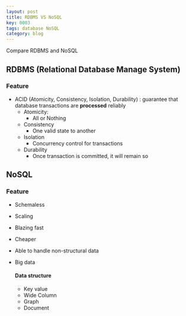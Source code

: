 ```yaml
---
layout: post
title: RDBMS VS NoSQL
key: 0003
tags: database NoSQL
category: blog
---
```


Compare RDBMS and NoSQL<!--more-->

## RDBMS (Relational Database Manage System)

### Feature

* ACID (Atomicity, Consistency, Isolation, Durability) : guarantee that database transactions are **processed** reliably
  * Atomicity:
    * All or Nothing
  * Consistency
    * One valid state to another
  * Isolation
    * Concurrency control for transactions
  * Durability
    * Once transaction is committed, it will remain so

## NoSQL

### Feature

* Schemaless

* Scaling

* Blazing fast

* Cheaper

* Able to handle non-structural data

* Big data

  #### Data structure

  * Key value
  * Wide Column
  * Graph
  * Document